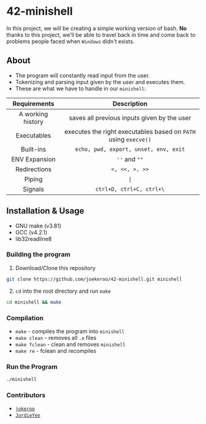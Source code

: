 # 42-minishell

In this project, we will be creating a simple working version of bash. **No** thanks to this project, we'll be able to travel back in time and come back to problems people faced when `Windows` didn't exists.

## About

- The program will constantly read input from the user.
- Tokenizing and parsing input given by the user and executes them.
- These are what we have to handle in our `minishell`:

|   Requirements    |                           Description                           |
| :---------------: | :-------------------------------------------------------------: |
| A working history |           saves all previous inputs given by the user           |
|    Executables    | executes the right executables based on `PATH` using `execve()` |
|     Built-ins     |              `echo, pwd, export, unset, env, exit`              |
|   ENV Expansion   |                          `''` and `""`                          |
|   Redirections    |                         `<, <<, >, >>`                          |
|      Piping       |                              `\|`                               |
|      Signals      |                    `ctrl+D, ctrl+C, ctrl+\`                     |

## Installation & Usage

- GNU make (v3.81)
- GCC (v4.2.1)
- lib32readline8

### Building the program

1. Download/Clone this repository

```bash
git clone https://github.com/joekeroo/42-minishell.git minishell
```

2. `cd` into the root directory and run `make`

```bash
cd minishell && make
```

### Compilation

- `make` - compiles the program into `minishell`
- `make clean` - removes all `.o` files
- `make fclean` - clean and removes `minishell`
- `make re` - fclean and recompiles

### Run the Program

```bash
./minishell
```

### Contributors

- [`jokeroo`](https://github.com/joekeroo)
- [`JordieYen`](https://github.com/JordieYen)
